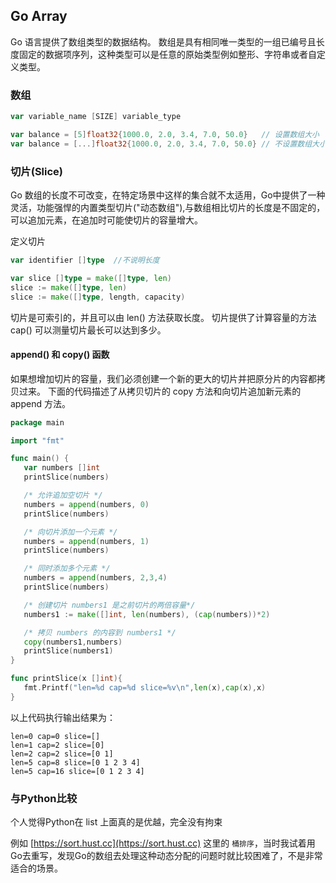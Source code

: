 ## Go Array

Go 语言提供了数组类型的数据结构。
数组是具有相同唯一类型的一组已编号且长度固定的数据项序列，这种类型可以是任意的原始类型例如整形、字符串或者自定义类型。

### 数组

```go
var variable_name [SIZE] variable_type

var balance = [5]float32{1000.0, 2.0, 3.4, 7.0, 50.0}   // 设置数组大小
var balance = [...]float32{1000.0, 2.0, 3.4, 7.0, 50.0} // 不设置数组大小，但是数组大小会自动判断
```

### 切片(Slice)

Go 数组的长度不可改变，在特定场景中这样的集合就不太适用，Go中提供了一种灵活，功能强悍的内置类型切片("动态数组"),与数组相比切片的长度是不固定的，可以追加元素，在追加时可能使切片的容量增大。

定义切片

```go
var identifier []type  //不说明长度

var slice []type = make([]type, len)
slice := make([]type, len)
slice := make([]type, length, capacity)
```

切片是可索引的，并且可以由 len() 方法获取长度。
切片提供了计算容量的方法 cap() 可以测量切片最长可以达到多少。



#### append() 和 copy() 函数

如果想增加切片的容量，我们必须创建一个新的更大的切片并把原分片的内容都拷贝过来。
下面的代码描述了从拷贝切片的 copy 方法和向切片追加新元素的 append 方法。

```go
package main

import "fmt"

func main() {
   var numbers []int
   printSlice(numbers)

   /* 允许追加空切片 */
   numbers = append(numbers, 0)
   printSlice(numbers)

   /* 向切片添加一个元素 */
   numbers = append(numbers, 1)
   printSlice(numbers)

   /* 同时添加多个元素 */
   numbers = append(numbers, 2,3,4)
   printSlice(numbers)

   /* 创建切片 numbers1 是之前切片的两倍容量*/
   numbers1 := make([]int, len(numbers), (cap(numbers))*2)

   /* 拷贝 numbers 的内容到 numbers1 */
   copy(numbers1,numbers)
   printSlice(numbers1)   
}

func printSlice(x []int){
   fmt.Printf("len=%d cap=%d slice=%v\n",len(x),cap(x),x)
}
```

以上代码执行输出结果为：
```
len=0 cap=0 slice=[]
len=1 cap=2 slice=[0]
len=2 cap=2 slice=[0 1]
len=5 cap=8 slice=[0 1 2 3 4]
len=5 cap=16 slice=[0 1 2 3 4]
```

### 与Python比较

个人觉得Python在 list 上面真的是优越，完全没有拘束

例如 [https://sort.hust.cc](https://sort.hust.cc) 这里的 `桶排序`，当时我试着用Go去重写，发现Go的数组去处理这种动态分配的问题时就比较困难了，不是非常适合的场景。